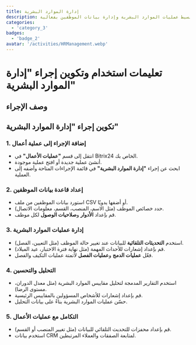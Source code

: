 ```yaml
---
title: إدارة الموارد البشرية
description: تبسيط عمليات الموارد البشرية وإدارة بيانات الموظفين بفعالية.
categories: 
  - 'category_3'
badges: 
  - 'badge_2'
avatar: '/activities/HRManagement.webp'
---
```

# تعليمات استخدام وتكوين إجراء "إدارة الموارد البشرية"

## وصف الإجراء

## **تكوين إجراء "إدارة الموارد البشرية"**

### 1. إضافة الإجراء إلى عملية أعمال
- انتقل إلى قسم **"عمليات الأعمال"** في Bitrix24 الخاص بك.
- أنشئ عملية جديدة أو افتح عملية موجودة.
- ابحث عن إجراء **"إدارة الموارد البشرية"** في قائمة الإجراءات المتاحة وأضفه إلى العملية.

### 2. إعداد قاعدة بيانات الموظفين
- استورد بيانات الموظفين من ملف CSV أو أضفها يدويًا.
- حدد خصائص الموظف (مثل الاسم، المنصب، القسم، معلومات الاتصال).
- قم بإعداد **الأدوار** و**صلاحيات الوصول** لكل موظف.

### 3. إدارة عمليات الموارد البشرية
- استخدم **التحديثات التلقائية** للبيانات عند تغيير حالة الموظف (مثل التعيين، الفصل).
- قم بإعداد إشعارات للأحداث المهمة (مثل نهاية فترة الاختبار، عيد الميلاد).
- فعّل **عمليات الدمج** و**عمليات الفصل** لأتمتة عمليات التكيف والفصل.

### 4. التحليل والتحسين
- استخدم التقارير المدمجة لتحليل مقاييس الموارد البشرية (مثل معدل الدوران، مستوى الرضا).
- قم بإعداد إشعارات للأشخاص المسؤولين بالمقاييس الرئيسية.
- حسّن عمليات الموارد البشرية بناءً على بيانات التحليل.

### 5. التكامل مع عمليات الأعمال
- قم بإعداد محفزات للتحديث التلقائي للبيانات (مثل تغيير المنصب أو القسم).
- استخدم بيانات CRM لمتابعة الصفقات والعملاء المرتبطين.